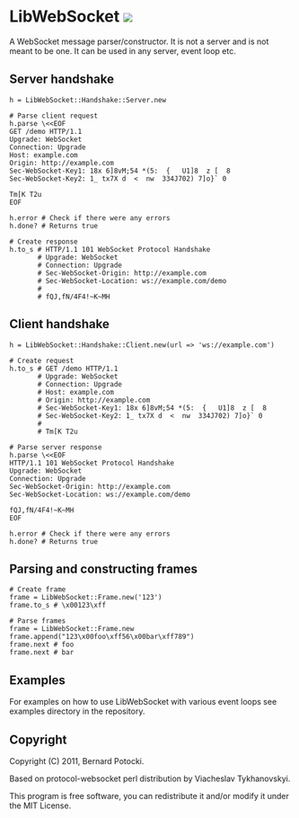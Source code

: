 # LibWebSocket [![](http://travis-ci.org/imanel/libwebsocket.png)](http://travis-ci.org/imanel/libwebsocket)

A WebSocket message parser/constructor. It is not a server and is not meant to
be one. It can be used in any server, event loop etc.

## Server handshake

    h = LibWebSocket::Handshake::Server.new

    # Parse client request
    h.parse \<<EOF
    GET /demo HTTP/1.1
    Upgrade: WebSocket
    Connection: Upgrade
    Host: example.com
    Origin: http://example.com
    Sec-WebSocket-Key1: 18x 6]8vM;54 *(5:  {   U1]8  z [  8
    Sec-WebSocket-Key2: 1_ tx7X d  <  nw  334J702) 7]o}` 0

    Tm[K T2u
    EOF

    h.error # Check if there were any errors
    h.done? # Returns true

    # Create response
    h.to_s # HTTP/1.1 101 WebSocket Protocol Handshake
           # Upgrade: WebSocket
           # Connection: Upgrade
           # Sec-WebSocket-Origin: http://example.com
           # Sec-WebSocket-Location: ws://example.com/demo
           #
           # fQJ,fN/4F4!~K~MH

## Client handshake

    h = LibWebSocket::Handshake::Client.new(url => 'ws://example.com')

    # Create request
    h.to_s # GET /demo HTTP/1.1
           # Upgrade: WebSocket
           # Connection: Upgrade
           # Host: example.com
           # Origin: http://example.com
           # Sec-WebSocket-Key1: 18x 6]8vM;54 *(5:  {   U1]8  z [  8
           # Sec-WebSocket-Key2: 1_ tx7X d  <  nw  334J702) 7]o}` 0
           #
           # Tm[K T2u

    # Parse server response
    h.parse \<<EOF
    HTTP/1.1 101 WebSocket Protocol Handshake
    Upgrade: WebSocket
    Connection: Upgrade
    Sec-WebSocket-Origin: http://example.com
    Sec-WebSocket-Location: ws://example.com/demo

    fQJ,fN/4F4!~K~MH
    EOF

    h.error # Check if there were any errors
    h.done? # Returns true

## Parsing and constructing frames

    # Create frame
    frame = LibWebSocket::Frame.new('123')
    frame.to_s # \x00123\xff

    # Parse frames
    frame = LibWebSocket::Frame.new
    frame.append("123\x00foo\xff56\x00bar\xff789")
    frame.next # foo
    frame.next # bar

## Examples

For examples on how to use LibWebSocket with various event loops see
examples directory in the repository.

## Copyright

Copyright (C) 2011, Bernard Potocki.

Based on protocol-websocket perl distribution by Viacheslav Tykhanovskyi.

This program is free software, you can redistribute it and/or modify it under
the MIT License.
